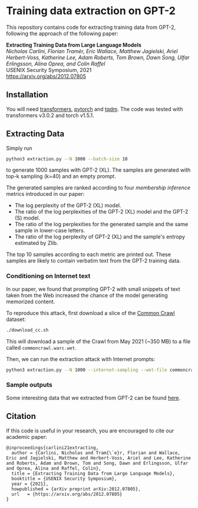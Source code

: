 # Training data extraction on GPT-2

This repository contains code for extracting training data from GPT-2, following the approach of the following paper:

**Extracting Training Data from Large Language Models**<br>
*Nicholas Carlini, Florian Tramèr, Eric Wallace, Matthew Jagielski, Ariel Herbert-Voss, Katherine Lee, Adam Roberts, Tom Brown, Dawn Song, Ulfar Erlingsson, Alina Oprea, and Colin Raffel*<br>
USENIX Security Symposium, 2021<br>
https://arxiv.org/abs/2012.07805

## Installation ##
You will need [transformers](https://github.com/huggingface/transformers), [pytorch](https://pytorch.org/) and [tqdm](https://pypi.org/project/tqdm/).
The code was tested with transformers v3.0.2 and torch v1.5.1.

## Extracting Data ##

Simply run
```bash
python3 extraction.py --N 1000 --batch-size 10
```
to generate 1000 samples with GPT-2 (XL). The samples are generated with top-k sampling (k=40) and an empty prompt.

The generated samples are ranked according to four *membership inference* metrics introduced in our paper:
- The log perplexity of the GPT-2 (XL) model.
- The ratio of the log perplexities of the GPT-2 (XL) model and the GPT-2 (S) model.
- The ratio of the log perplexities for the generated sample and the same sample in lower-case letters.
- The ratio of the log perplexity of GPT-2 (XL) and the sample's entropy estimated by Zlib.

The top 10 samples according to each metric are printed out. These samples are likely to contain verbatim text from the GPT-2 training data.

### Conditioning on Internet text

In our paper, we found that prompting GPT-2 with small snippets of text taken from the Web increased the chance of the model generating memorized content.

To reproduce this attack, first download a slice of the [Common Crawl](https://commoncrawl.org/) dataset:

```bash
./download_cc.sh
```

This will download a sample of the Crawl from May 2021 (~350 MB) to a file called `commoncrawl.warc.wet`.

Then, we can run the extraction attack with Internet prompts:

```bash
python3 extraction.py --N 1000 --internet-sampling --wet-file commoncrawl.warc.wet
```

### Sample outputs

Some interesting data that we extracted from GPT-2 can be found [here](Samples.md).

## Citation

If this code is useful in your research, you are encouraged to cite our academic paper:
```
@inproceedings{carlini21extracting,
  author = {Carlini, Nicholas and Tram{\`e}r, Florian and Wallace, Eric and Jagielski, Matthew and Herbert-Voss, Ariel and Lee, Katherine and Roberts, Adam and Brown, Tom and Song, Dawn and Erlingsson, Ulfar and Oprea, Alina and Raffel, Colin},
  title	= {Extracting Training Data from Large Language Models},
  booktitle	= {USENIX Security Symposium},
  year = {2021},
  howpublished = {arXiv preprint arXiv:2012.07805},
  url	= {https://arxiv.org/abs/2012.07805}
}
```



